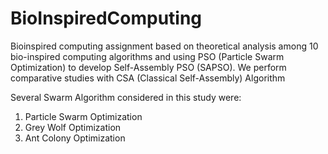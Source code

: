 # BioInspiredComputing
Bioinspired computing assignment based on theoretical analysis among 10 bio-inspired computing algorithms and using PSO (Particle Swarm Optimization) to develop Self-Assembly PSO (SAPSO). We perform comparative studies with CSA (Classical Self-Assembly) Algorithm


Several Swarm Algorithm considered in this study were:
1. Particle Swarm Optimization
2. Grey Wolf Optimization
3. Ant Colony Optimization
